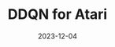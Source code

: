 ---
title: "DDQN for Atari"
description: "Implemented the Double DQN (DDQN) reinforcement learning method for Atari environments in OpenAI Gym."
date: 2023-12-04
path: "https://github.com/ahadjawaid/montezuma-revenge"
image: "assets/img/reinforcement-learning.png"
---